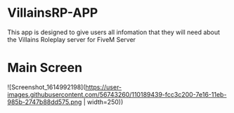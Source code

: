 # VillainsRP-APP

This app is designed to give users all infomation that they will need about the Villains Roleplay server for FiveM Server



# Main Screen

![Screenshot_1614992198](https://user-images.githubusercontent.com/56743260/110189439-fcc3c200-7e16-11eb-985b-2747b88dd575.png | width=250))
